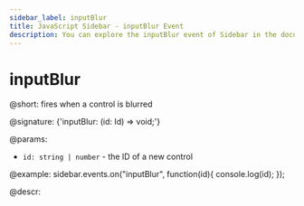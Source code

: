 ```yaml
---
sidebar_label: inputBlur
title: JavaScript Sidebar - inputBlur Event 
description: You can explore the inputBlur event of Sidebar in the documentation of the DHTMLX JavaScript UI library. Browse developer guides and API reference, try out code examples and live demos, and download a free 30-day evaluation version of DHTMLX Suite 7.
---
```


# inputBlur

@short: fires when a control is blurred

@signature: {'inputBlur: (id: Id) => void;'}

@params:
- `id: string | number` - the ID of a new control

@example:
sidebar.events.on("inputBlur", function(id){
    console.log(id);
});

@descr:

[comment]: # (@related: sidebar/events.md)
